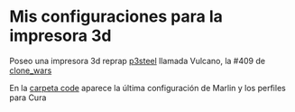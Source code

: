 # Mis configuraciones para la impresora 3d

Poseo una impresora 3d reprap [p3steel](http://reprap.org/wiki/P3Steel/es) llamada Vulcano, la #409 de [clone_wars](http://www.reprap.org/wiki/Clone_Wars:_El_imperio_de_los_clones/es#400-450)

En la [carpeta code](../code) aparece la última configuración de Marlin y los perfiles para Cura 
